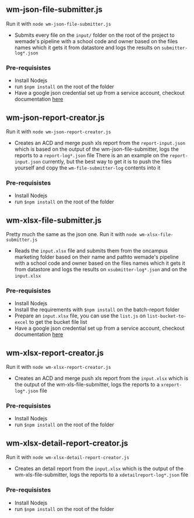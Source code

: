 ## wm-json-file-submitter.js

Run it with `node wm-json-file-submitter.js`

- Submits every file on the `input/` folder on the root of the project to wemade's pipeline with a school code and owner based on the files names which it gets it from datastore and logs the results on `submitter-log*.json`

### Pre-requisistes

- Install Nodejs
- run `$npm install` on the root of the folder
- Have a google json credential set up from a service account, checkout documentation [here](https://cloud.google.com/docs/authentication/getting-started#auth-cloud-implicit-nodejs)

## wm-json-report-creator.js

Run it with `node wm-json-report-creator.js`

- Creates an ACD and merge push xls report from the `report-input.json` which is based on the output of the wm-json-file-submitter, logs the reports to a `report-log*.json` file
  There is an an example on the `report-input.json` currently, but the best way to get it is to push the files yourself and copy the `wm-file-submitter-log` contents into it

### Pre-requisistes

- Install Nodejs
- run `$npm install` on the root of the folder

## wm-xlsx-file-submitter.js

Pretty much the same as the json one.
Run it with `node wm-xlsx-file-submitter.js`

- Reads the `input.xlsx` file and submits them from the oncampus marketing folder based on their name and pathto wemade's pipeline with a school code and owner based on the files names which it gets it from datastore and logs the results on `xsubmitter-log*.json` and on the `input.xlsx`

### Pre-requisistes

- Install Nodejs
- Install the requirements with `$npm install` on the batch-report folder
- Prepare an `input.xlsx` file, you can use the `list.js` on `list-bucket-to-excel` to get the bucket file list
- Have a google json credential set up from a service account, checkout documentation [here](https://cloud.google.com/docs/authentication/getting-started#auth-cloud-implicit-nodejs)

## wm-xlsx-report-creator.js

Run it with `node wm-xlsx-report-creator.js`

- Creates an ACD and merge push xls report from the `input.xlsx` which is the output of the wm-xls-file-submitter, logs the reports to a `xreport-log*.json` file

### Pre-requisistes

- Install Nodejs
- run `$npm install` on the root of the folder

## wm-xlsx-detail-report-creator.js

Run it with `node wm-xlsx-detail-report-creator.js`

- Creates an detail report from the `input.xlsx` which is the output of the wm-xls-file-submitter, logs the reports to a `xdetailreport-log*.json` file

### Pre-requisistes

- Install Nodejs
- run `$npm install` on the root of the folder
